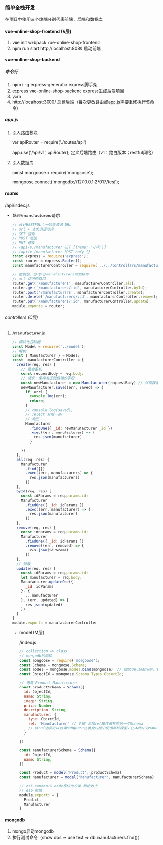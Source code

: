 ### 简单全栈开发

在项目中使用三个终端分别代表前端，后端和数据库

#### vue-online-shop-frontend (V层)

1. vue init webpack vue-online-shop-frontend
2. npm run start http://localhost:8080 启动前端

#### vue-online-shop-backend

##### 命令行

1. npm i -g express-generator   express脚手架
2. express vue-online-shop-backend  express生成后端项目
3. yarn
4.   http://localhost:3000/ 启动后端（每次更改路由或app.js需要重修执行该命令）

##### app.js

1. 引入路由模块

   var apiRouter = require('./routes/api')

   app.use('/api/v1', apiRouter); 定义后端路由（v1：路由版本；restful风格）

2. 引入数据库

   const mongoose = require('mongoose');

   mongoose.connect('mongodb://127.0.0.1:27017/test');

##### routes

/api/index.js

- 处理/manufacturers请求

  ```js
  // 设计RESTFUL：一切皆资源 URL
  // url + 请求谓语动词
  // GET 查询
  // POST 增加
  // PUT 修改
  // /api/v1/manufacturer GET [{name: '小米'}]
  // /api/v1/manufacturer POST body {}
  const express = require('express');
  const router = express.Router();
  const manufacturerController = require('../../controllers/manufacturer');
  
  // 控制层，当访问/manufacturers时的操作
  // url 访问的路口
  router.get('/manufacturers', manufacturerController.all);
  router.get('/manufacturers/:id', manufacturerController.byId);
  router.post('/manufacturers', manufacturerController.create);
  router.delete('/manufacturers/:id', manufacturerController.remove);
  router.put('/manufacturers/:id', manufacturerController.update);
  module.exports = router;
  ```

###### controllers (C层)

1. /manufacturer.js

   ```js
   // 模块化控制器
   const Model = require('../model');
   // 解构
   const { Manufacturer } = Model;
   const  manufacturerController = {
     create(req, res) {
       // 路由鉴权
       const requestBody = req.body;
       // 请求：保存发送到后端的字段
       const newManufacturer = new Manufacturer(requestBody) // 保存数据
       newManufacturer.save((err, saved) => {
         if (err) {
           console.log(err);
           return;
         }
         // console.log(saved);
         // select 只取一条 
         // 响应：
         Manufacturer
           .findOne({ _id: newManufacturer._id })
           .exec((err, manufacturer) => {
             res.json(manufacturer)
           })
   
       })
     },
     all(req, res) {
       Manufacturer
         .find({})
         .exec((err, manufacturers) => {
           res.json(manufacturers)
         })
     },
     byId(req, res) {
       const idParams = req.params.id;
       Manufacturer
         .findOne({ _id: idParams })
         .exec((err, manufacturer) => {
           res.json(manufacturer)
         })
     },
     remove(req, res) {
       const idParams = req.params.id;
       Manufacturer
         .findOne({ _id: idParams })
         .remove((err, removed) => {
           res.json(idParams)
         })
     },
     // 修改
     update(req, res) {
       const idParams = req.params.id;
       let manufacturer = req.body;
       Manufacturer.updateOne({
         _id: idParams
       }, {
         ...manufacturer
       }, (err, updated) => {
         res.json(updated)
       })
     }
   }
   module.exports = manufacturerController;
   ```

   - model (M层)

     /index.js

     ```js
     // collection => class
     // mongodb的驱动
     const mongoose = require('mongoose');
     const Schema = mongoose.Schema;
     const model = mongoose.model.bind(mongoose); // 给model另起名字，自己绑定自己，返回新函数
     const ObjectId = mongoose.Schema.Types.ObjectId;
     
     // 电商 Product Manufacture
     const productSchema = Schema({
       id: ObjectId,
       name: String,
       image: String,
       price: Number,
       description: String,
       manufacturer: {
         type: ObjectId,
         ref: 'Manufacturer' // 外键 添加ref属性来指向另一个Schema
         // 该ref选项可以告诉Mongoose在填充过程中使用哪种模型，在本例中为Manufacturer模型
       }
     
     })
     
     const manufacturerSchema = Schema({
       id: ObjectId,
       name: String,
     })
     
     const Product = model('Product', productSchema)
     const Manufacturer = model('Manufacturer', manufacturerSchema)
     
     // es5 commonJS node模块化方案 稳定为主
     // es6 前端
     module.exports = {
       Product,
       Manufacturer
     }
     ```

#### mongodb

1. mongo启动mongodb
2. 执行测试命令（show dbs => use test => db.manufacturers.find()）